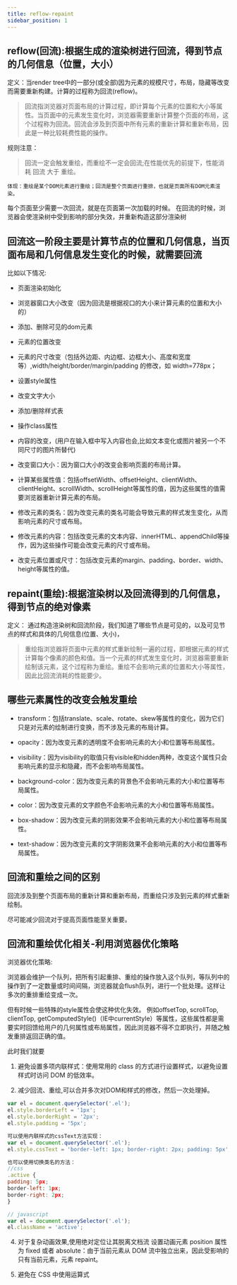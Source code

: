 ```yaml
---
title: reflow-repaint
sidebar_position: 1
---
```


## reflow(回流):根据生成的渲染树进行回流，得到节点的几何信息（位置，大小）
定义：当render tree中的一部分(或全部)因为元素的规模尺寸，布局，隐藏等改变而需要重新构建。计算的过程称为回流(reflow)。

>回流指浏览器对页面布局的计算过程，即计算每个元素的位置和大小等属性。当页面中的元素发生变化时，浏览器需要重新计算整个页面的布局，这个过程称为回流。回流会涉及到页面中所有元素的重新计算和重新布局，因此是一种比较耗费性能的操作。


规则注意：
> 回流一定会触发重绘，而重绘不一定会回流;在性能优先的前提下，性能消耗 回流 大于 重绘。
```
体现：重绘是某个DOM元素进行重绘；回流是整个页面进行重排，也就是页面所有DOM元素渲染。
```
每个页面至少需要一次回流，就是在页面第一次加载的时候。 在回流的时候，浏览器会使渲染树中受到影响的部分失效，并重新构造这部分渲染树

## 回流这一阶段主要是计算节点的位置和几何信息，当页面布局和几何信息发生变化的时候，就需要回流

比如以下情况:
* 页面渲染初始化
* 浏览器窗口大小改变（因为回流是根据视口的大小来计算元素的位置和大小的）
* 添加、删除可见的dom元素
* 元素的位置改变
* 元素的尺寸改变（包括外边距、内边框、边框大小、高度和宽度等）,width/height/border/margin/padding 的修改，如 width=778px；
* 设置style属性
* 改变文字大小
* 添加/删除样式表
* 操作class属性
* 内容的改变，(用户在输入框中写入内容也会,比如文本变化或图片被另一个不同尺寸的图片所替代)

* 改变窗口大小：因为窗口大小的改变会影响页面的布局计算。

* 计算某些属性值：包括offsetWidth、offsetHeight、clientWidth、clientHeight、scrollWidth、scrollHeight等属性的值，因为这些属性的值需要浏览器重新计算元素的布局。

* 修改元素的类名：因为改变元素的类名可能会导致元素的样式发生变化，从而影响元素的尺寸或布局。
* 修改元素的内容：包括改变元素的文本内容、innerHTML、appendChild等操作，因为这些操作可能会改变元素的尺寸或布局。

* 改变元素位置或尺寸：包括改变元素的margin、padding、border、width、height等属性的值。

## repaint(重绘):根据渲染树以及回流得到的几何信息，得到节点的绝对像素
定义：
通过构造渲染树和回流阶段，我们知道了哪些节点是可见的，以及可见节点的样式和具体的几何信息(位置、大小)，

>重绘指浏览器将页面中元素的样式重新绘制一遍的过程，即根据元素的样式计算每个像素的颜色和值。当一个元素的样式发生变化时，浏览器需要重新绘制该元素，这个过程称为重绘。重绘不会影响元素的位置和大小等属性，因此比回流消耗的性能要少。


## 哪些元素属性的改变会触发重绘
* transform：包括translate、scale、rotate、skew等属性的变化，因为它们只是对元素的绘制进行变换，而不涉及元素的布局计算。

* opacity：因为改变元素的透明度不会影响元素的大小和位置等布局属性。

* visibility：因为visibility的取值只有visible和hidden两种，改变这个属性只会影响元素的显示和隐藏，而不会影响布局属性。

* background-color：因为改变元素的背景色不会影响元素的大小和位置等布局属性。

* color：因为改变元素的文字颜色不会影响元素的大小和位置等布局属性。

* box-shadow：因为改变元素的阴影效果不会影响元素的大小和位置等布局属性。

* text-shadow：因为改变元素的文字阴影效果不会影响元素的大小和位置等布局属性。

## 回流和重绘之间的区别
回流涉及到整个页面布局的重新计算和重新布局，而重绘只涉及到元素的样式重新绘制。

尽可能减少回流对于提高页面性能至关重要。

## 回流和重绘优化相关-利用浏览器优化策略
浏览器优化策略:

浏览器会维护一个队列，把所有引起重排、重绘的操作放入这个队列，等队列中的操作到了一定数量或时间间隔，浏览器就会flush队列，进行一个批处理。这样让多次的重排重绘变成一次。

但有时候一些特殊的style属性会使这种优化失效。
例如offsetTop, scrollTop, clientTop, getComputedStyle()（IE中currentStyle）等属性，这些属性都是需要实时回馈给用户的几何属性或布局属性，因此浏览器不得不立即执行，并随之触发重排返回正确的值。

此时我们就要
1. 避免设置多项内联样式：使用常用的 class 的方式进行设置样式，以避免设置样式时访问 DOM 的低效率。

2. 减少回流、重绘,可以合并多次对DOM和样式的修改，然后一次处理掉。  
``` javascript
var el = document.querySelector('.el');
el.style.borderLeft = '1px';
el.style.borderRight = '2px';
el.style.padding = '5px';

可以使用内联样式的cssText方法实现：
var el = document.querySelector('.el');
el.style.cssText = 'border-left: 1px; border-right: 2px; padding: 5px';

也可以使用切换类名的方法：
//css
.active {
padding: 5px;
border-left: 1px;
border-right: 2px;
}

// javascript
var el = document.querySelector('.el');
el.className = 'active';
```

4. 对于复杂动画效果,使用绝对定位让其脱离文档流
设置动画元素 position 属性为 fixed 或者 absolute：由于当前元素从 DOM 流中独立出来，因此受影响的只有当前元素，元素 repaint。

3. 避免在 CSS 中使用运算式